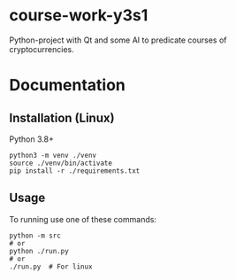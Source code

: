 # course-work-y3s1

Python-project with Qt and some AI to predicate courses of cryptocurrencies.

# Documentation

## Installation (Linux)

Python 3.8+

```shell
python3 -m venv ./venv
source ./venv/bin/activate
pip install -r ./requirements.txt
```

## Usage

To running use one of these commands:

```shell
python -m src
# or
python ./run.py
# or
./run.py  # For linux
```
